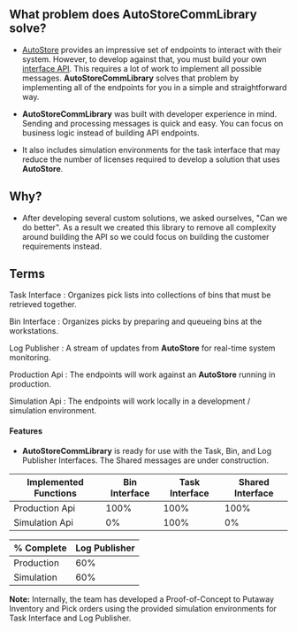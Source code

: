 
## What problem does AutoStoreCommLibrary solve?

- [AutoStore](https://www.autostoresystem.com/) provides an impressive set of endpoints to interact with their system. However, to develop against that, you must build your own [interface API](https://www.autostoresystem.com/insights/warehouse-control-systems-wcs-ultimate-guide). This requires a lot of work to implement all possible messages. **AutoStoreCommLibrary** solves that problem by implementing all of the endpoints for you in a simple and straightforward way.

- **AutoStoreCommLibrary** was built with developer experience in mind. Sending and processing messages is quick and easy. You can focus on business logic instead of building API endpoints.

- It also includes simulation environments for the task interface that may reduce the number of licenses required to develop a solution that uses **AutoStore**.

## Why?
- After developing several custom solutions, we asked ourselves, "Can we do better". As a result we created this library to remove all complexity around building the API so we could focus on building the customer requirements instead.

## Terms


Task Interface
: Organizes pick lists into collections of bins that must be retrieved together.

Bin Interface
: Organizes picks by preparing and queueing bins at the workstations.

Log Publisher
: A stream of updates from **AutoStore** for real-time system monitoring.

Production Api
: The endpoints will work against an **AutoStore** running in production.

Simulation Api
: The endpoints will work locally in a development / simulation environment.

#### Features

- **AutoStoreCommLibrary** is ready for use with the Task, Bin, and Log Publisher Interfaces. The Shared messages are under construction.

| Implemented Functions | Bin Interface | Task Interface | Shared Interface |
| ---------- | ------------- | -------------- | ---------------- |
| Production Api | 100% | 100% | 100% |
| Simulation Api | 0% | 100% | 0% |

| % Complete | Log Publisher |
| ---------- | ------------- |
| Production | 60% |
| Simulation | 60% |

**Note:** Internally, the team has developed a Proof-of-Concept to Putaway Inventory and Pick orders using the provided simulation environments for Task Interface and Log Publisher.